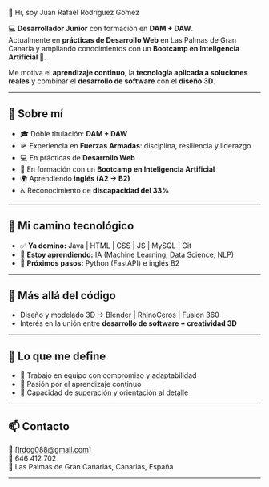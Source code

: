 👋 Hi, soy Juan Rafael Rodríguez Gómez

💻 **Desarrollador Junior** con formación en **DAM + DAW**.  
Actualmente en **prácticas de Desarrollo Web** en Las Palmas de Gran Canaria y ampliando conocimientos con un **Bootcamp en Inteligencia Artificial 🤖**.  

Me motiva el **aprendizaje continuo**, la **tecnología aplicada a soluciones reales** y combinar el **desarrollo de software** con el **diseño 3D**.  


---

## 🧭 Sobre mí
- 🎓 Doble titulación: **DAM + DAW**  
- 🪖 Experiencia en **Fuerzas Armadas**: disciplina, resiliencia y liderazgo  
- 💻 En prácticas de **Desarrollo Web**  
- 🤖 En formación con un **Bootcamp en Inteligencia Artificial**  
- 🌍 Aprendiendo **inglés (A2 → B2)**  
- ♿ Reconocimiento de **discapacidad del 33%**

---

## 🔧 Mi camino tecnológico
- ✅ **Ya domino:** Java | HTML | CSS | JS | MySQL | Git  
- 🚀 **Estoy aprendiendo:** IA (Machine Learning, Data Science, NLP)  
- 🎯 **Próximos pasos:** Python (FastAPI) e inglés B2  

---

## 🎨 Más allá del código
- Diseño y modelado 3D → Blender | RhinoCeros | Fusion 360  
- Interés en la unión entre **desarrollo de software + creatividad 3D**  

---

## 🌟 Lo que me define
- 🤝 Trabajo en equipo con compromiso y adaptabilidad  
- 🚀 Pasión por el aprendizaje continuo  
- 🧩 Capacidad de superación y orientación al detalle  


---

## 📫 Contacto
📧 [jrdog088@gmail.com]  
📱 646 412 702  
📍 Las Palmas de Gran Canarias, Canarias,  España  

---
